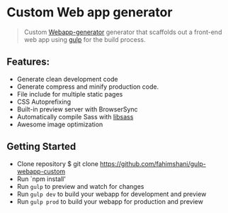 # Custom Web app generator
>Custom [Webapp-generator](https://github.com/yeoman/generator-webapp) generator that scaffolds out a front-end web app using [gulp](http://gulpjs.com/) for the build process.

## Features:
* Generate clean development code
* Generate compress and minify production code.
* File include for multiple static pages
* CSS Autoprefixing
* Built-in preview server with BrowserSync
* Automatically compile Sass with [libsass](http://libsass.org)
* Awesome image optimization


## Getting Started

- Clone repository $ git clone https://github.com/fahimshani/gulp-webapp-custom
- Run `npm install'
- Run `gulp` to preview and watch for changes
- Run `gulp dev` to build your webapp for development and preview
- Run `gulp prod` to build your webapp for production and preview
